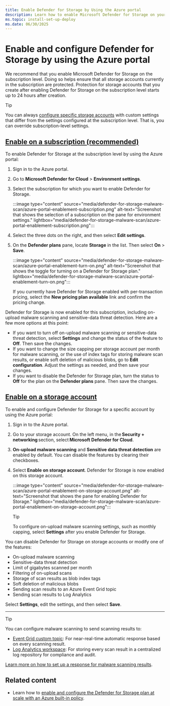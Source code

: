 ```yaml
---
title: Enable Defender for Storage by Using the Azure portal
description: Learn how to enable Microsoft Defender for Storage on your Azure subscription for Microsoft Defender for Cloud by using the Azure portal.
ms.topic: install-set-up-deploy
ms.date: 06/30/2025
---
```


# Enable and configure Defender for Storage by using the Azure portal

We recommend that you enable Microsoft Defender for Storage on the subscription level. Doing so helps ensure that all storage accounts currently in the subscription are protected. Protection for storage accounts that you create after enabling Defender for Storage on the subscription level starts up to 24 hours after creation.

> [!TIP]
> You can always [configure specific storage accounts](advanced-configurations-for-malware-scanning.md#override-defender-for-storage-subscription-level-settings) with custom settings that differ from the settings configured at the subscription level. That is, you can override subscription-level settings.

## [Enable on a subscription (recommended)](#tab/enable-subscription/)

To enable Defender for Storage at the subscription level by using the Azure portal:

1. Sign in to the Azure portal.

1. Go to **Microsoft Defender for Cloud** > **Environment settings**.

1. Select the subscription for which you want to enable Defender for Storage.

    :::image type="content" source="media/defender-for-storage-malware-scan/azure-portal-enablement-subscription.png" alt-text="Screenshot that shows the selection of a subscription on the pane for environment settings." lightbox="media/defender-for-storage-malware-scan/azure-portal-enablement-subscription.png":::

1. Select the three dots on the right, and then select **Edit settings**.

1. On the **Defender plans** pane, locate **Storage** in the list. Then select **On** > **Save**.

    :::image type="content" source="media/defender-for-storage-malware-scan/azure-portal-enablement-turn-on.png" alt-text="Screenshot that shows the toggle for turning on a Defender for Storage plan." lightbox="media/defender-for-storage-malware-scan/azure-portal-enablement-turn-on.png":::

    If you currently have Defender for Storage enabled with per-transaction pricing, select the **New pricing plan available** link and confirm the pricing change.

Defender for Storage is now enabled for this subscription, including on-upload malware scanning and sensitive-data threat detection. Here are a few more options at this point:

- If you want to turn off on-upload malware scanning or sensitive-data threat detection, select **Settings** and change the status of the feature to **Off**. Then save the changes.
- If you want to change the size capping per storage account per month for malware scanning, or the use of index tags for storing malware scan results, or enable soft deletion of malicious blobs, go to **Edit configuration**. Adjust the settings as needed, and then save your changes.
- If you want to disable the Defender for Storage plan, turn the status to **Off** for the plan on the **Defender plans** pane. Then save the changes.

## [Enable on a storage account](#tab/enable-storage-account/)

To enable and configure Defender for Storage for a specific account by using the Azure portal:

1. Sign in to the Azure portal.

1. Go to your storage account. On the left menu, in the **Security + networking** section, select **Microsoft Defender for Cloud**.

1. **On-upload malware scanning** and **Sensitive data threat detection** are enabled by default. You can disable the features by clearing their checkboxes.

1. Select **Enable on storage account**. Defender for Storage is now enabled on this storage account.

    :::image type="content" source="media/defender-for-storage-malware-scan/azure-portal-enablement-on-storage-account.png" alt-text="Screenshot that shows the pane for enabling Defender for Storage." lightbox="media/defender-for-storage-malware-scan/azure-portal-enablement-on-storage-account.png":::

    > [!TIP]
    > To configure on-upload malware scanning settings, such as monthly capping, select **Settings** after you enable Defender for Storage.

You can disable Defender for Storage on storage accounts or modify one of the features:

- On-upload malware scanning
- Sensitive-data threat detection
- Limit of gigabytes scanned per month
- Filtering of on-upload scans
- Storage of scan results as blob index tags
- Soft deletion of malicious blobs
- Sending scan results to an Azure Event Grid topic
- Sending scan results to Log Analytics

Select **Settings**, edit the settings, and then select **Save**.

---

> [!TIP]
> You can configure malware scanning to send scanning results to:
>
> - [Event Grid custom topic](/azure/defender-for-cloud/advanced-configurations-for-malware-scanning#set-up-event-grid-for-malware-scanning): For near-real-time automatic response based on every scanning result.
> - [Log Analytics workspace](/azure/defender-for-cloud/advanced-configurations-for-malware-scanning#set-up-logging-for-malware-scanning): For storing every scan result in a centralized log repository for compliance and audit.
>
> [Learn more on how to set up a response for malware scanning results](defender-for-storage-configure-malware-scan.md).

## Related content

- Learn how to [enable and configure the Defender for Storage plan at scale with an Azure built-in policy](defender-for-storage-policy-enablement.md).
